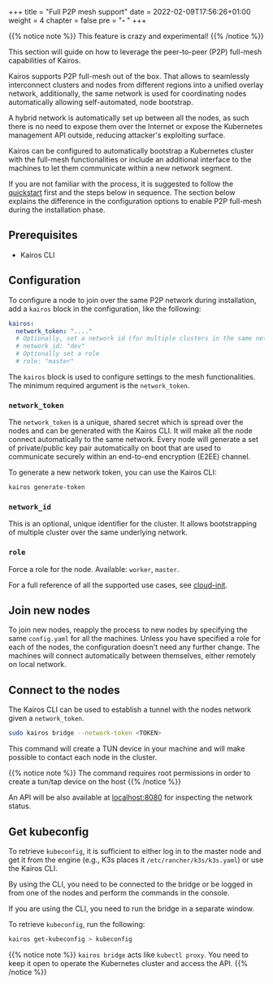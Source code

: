 +++
title = "Full P2P mesh support"
date = 2022-02-09T17:56:26+01:00
weight = 4
chapter = false
pre = "<b>- </b>"
+++

{{% notice note %}}
This feature is crazy and experimental!
{{% /notice %}}

This section will guide on how to leverage the peer-to-peer (P2P) full-mesh capabilities of Kairos.

Kairos supports P2P full-mesh out of the box. That allows to seamlessly interconnect clusters and nodes from different regions into a unified overlay network, additionally, the same network is used for coordinating nodes automatically allowing self-automated, node bootstrap.

A hybrid network is automatically set up between all the nodes, as such there is no need to expose them over the Internet or expose the Kubernetes management API outside, reducing attacker's exploiting surface.

Kairos can be configured to automatically bootstrap a Kubernetes cluster with the full-mesh functionalities or include an additional interface to the machines to let them communicate within a new network segment.

If you are not familiar with the process, it is suggested to follow the [quickstart](/quickstart/installation) first and the steps below in sequence.
The section below explains the difference in the configuration options to enable P2P full-mesh during the installation phase.

## Prerequisites

- Kairos CLI

## Configuration

To configure a node to join over the same P2P network during installation, add a `kairos` block in the configuration, like the following:

```yaml
kairos:
  network_token: "...."
  # Optionally, set a network id (for multiple clusters in the same network)
  # network_id: "dev"
  # Optionally set a role
  # role: "master"

```

The `kairos` block is used to configure settings to the mesh functionalities. The minimum required argument is the `network_token`.

### `network_token`

The `network_token` is a unique, shared secret which is spread over the nodes and can be generated with the Kairos CLI.
It will make all the node connect automatically to the same network. Every node will generate a set of private/public key pair automatically on boot that are used to communicate securely within an end-to-end encryption (E2EE) channel.

To generate a new network token, you can use the Kairos CLI:

```bash
kairos generate-token
```

### `network_id`

This is an optional, unique identifier for the cluster. It allows bootstrapping of multiple cluster over the same underlying network.

### `role`

Force a role for the node. Available: `worker`, `master`.

For a full reference of all the supported use cases, see [cloud-init](https://rancher.github.io/elemental-toolkit/docs/reference/cloud_init/).

## Join new nodes

To join new nodes, reapply the process to new nodes by specifying the same `config.yaml` for all the machines. Unless you have specified a role for each of the nodes, the configuration doesn't need any further change. The machines will connect automatically between themselves, either remotely on local network.

## Connect to the nodes

The Kairos CLI can be used to establish a tunnel with the nodes network given a `network_token`.


```bash
sudo kairos bridge --network-token <TOKEN>
```

This command will create a TUN device in your machine and will make possible to contact each node in the cluster.


{{% notice note %}}
The command requires root permissions in order to create a tun/tap device on the host
{{% /notice %}}

An API will be also available at [localhost:8080](http://localhost:8080) for inspecting the network status.


## Get kubeconfig

To retrieve `kubeconfig`, it is sufficient to either log in to the master node and get it from the engine (e.g., K3s places it `/etc/rancher/k3s/k3s.yaml`) or use the Kairos CLI.

By using the CLI, you need to be connected to the bridge or be logged in from one of the nodes and perform the commands in the console.

If you are using the CLI, you need to run the bridge in a separate window.

To retrieve `kubeconfig`, run the following:

```bash
kairos get-kubeconfig > kubeconfig
```

{{% notice note %}}
`kairos bridge` acts like `kubectl proxy`. You need to keep it open to operate the Kubernetes cluster and access the API.
{{% /notice %}}